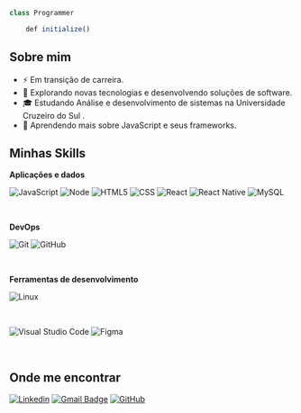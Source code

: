 
```javascript 
class Programmer

	def initialize() 
```



## Sobre mim

- ⚡ Em transição de carreira.
- 🤔 Explorando novas tecnologias e desenvolvendo soluções de software.
- 🎓 Estudando Análise e desenvolvimento de sistemas na Universidade Cruzeiro do Sul .
- 🌱 Aprendendo mais sobre JavaScript e seus frameworks.

## Minhas Skills



**Aplicações e dados**

![JavaScript](https://img.shields.io/badge/JavaScript-323330?style=for-the-badge&logo=javascript&logoColor=F7DF1E)
![Node](https://img.shields.io/badge/Node.js-43853D?style=for-the-badge&logo=node.js&logoColor=white)
![HTML5](https://img.shields.io/badge/HTML5-E34F26?style=for-the-badge&logo=html5&logoColor=white)
![CSS](https://img.shields.io/badge/CSS3-1572B6?style=for-the-badge&logo=css3&logoColor=white)
![React](https://img.shields.io/badge/React-20232A?style=for-the-badge&logo=react&logoColor=61DAFB)
![React Native](https://img.shields.io/badge/React_Native-20232A?style=for-the-badge&logo=react&logoColor=61DAFB)
![MySQL](https://img.shields.io/badge/MySQL-00000F?style=for-the-badge&logo=mysql&logoColor=white)




<br/>


**DevOps**

![Git](https://img.shields.io/badge/Git-E34F26?style=for-the-badge&logo=git&logoColor=white)
![GitHub](https://img.shields.io/badge/GitHub-100000?style=for-the-badge&logo=github&logoColor=white)


<br/>


**Ferramentas de desenvolvimento**

![Linux](https://img.shields.io/badge/Linux-E34F26?style=for-the-badge&logo=linux&logoColor=black)

<br/>

![Visual Studio Code](https://img.shields.io/badge/-Visual%20Studio%20Code-333333?style=flat&logo=visual-studio-code&logoColor=007ACC)
![Figma](https://img.shields.io/badge/-Figma-333333?style=flat&logo=figma&logoColor=007ACC)

<br/>



## Onde me encontrar

[![Linkedin](https://img.shields.io/badge/-JulianderPacheco-blue?style=flat-square&logo=Linkedin&logoColor=white&link=https://www.linkedin.com/in/juliander-pacheco-aba650160/)](LINK-DO-SEU-LINKEDIN)
[![Gmail Badge](https://img.shields.io/badge/-julianderlorena@gmail.com-006bed?style=flat-square&logo=Gmail&logoColor=white&link=mailto:julianderlorena@gmail.com)](mailto:julianderlorena@gmail.com)
[![GitHub](https://img.shields.io/github/followers/julianderpacheco?label=follow&style=social)](ttps://github.com/julianderpacheco)
